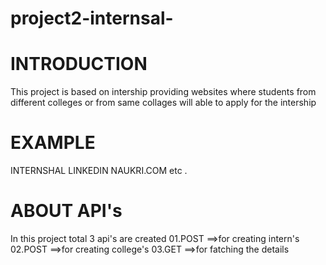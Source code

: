 # project2-internsal-
# INTRODUCTION 
This project is based on intership providing websites where students from different colleges or from same collages will able to apply for the intership
# EXAMPLE
INTERNSHAL
LINKEDIN
NAUKRI.COM etc .
# ABOUT API's
In this project total 3 api's are created 
01.POST ==>for creating intern's
02.POST ==>for creating college's
03.GET ==>for fatching the details
